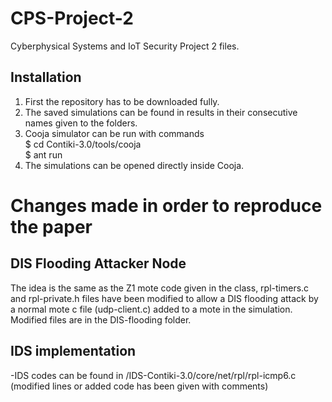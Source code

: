 # CPS-Project-2
Cyberphysical Systems and IoT Security Project 2 files.

## Installation
1. First the repository has to be downloaded fully.
2. The saved simulations can be found in results in their consecutive names given to the folders.
3. Cooja simulator can be run with commands <br>
   $  cd Contiki-3.0/tools/cooja <br>
   $  ant run
5. The simulations can be opened directly inside Cooja.

# Changes made in order to reproduce the paper

## DIS Flooding Attacker Node
The idea is the same as the Z1 mote code given in the class, rpl-timers.c and rpl-private.h files have been modified to allow a DIS flooding attack by a normal mote c file (udp-client.c) added to a mote in the simulation. <br>
Modified files are in the DIS-flooding folder.

##  IDS implementation
-IDS codes can be found in /IDS-Contiki-3.0/core/net/rpl/rpl-icmp6.c <br>
(modified lines or added code has been given with comments)
